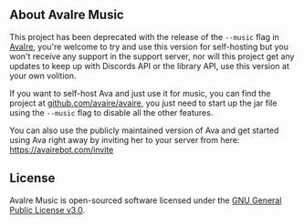 ## About AvaIre Music

This project has been deprecated with the release of the `--music` flag in [AvaIre](https://github.com/avaire/avaire), you're welcome to try and use this version for self-hosting but you won't receive any support in the support server, nor will this project get any updates to keep up with Discords API or the library API, use this version at your own volition.

If you want to self-host Ava and just use it for music, you can find the project at [github.com/avaire/avaire](https://github.com/avaire/avaire), you just need to start up the jar file using the `--music` flag to disable all the other features.

You can also use the publicly maintained version of Ava and get started using Ava right away by inviting her to your server from here: https://avairebot.com/invite

## License

AvaIre Music is open-sourced software licensed under the [GNU General Public License v3.0](http://www.gnu.org/licenses/gpl.html).
